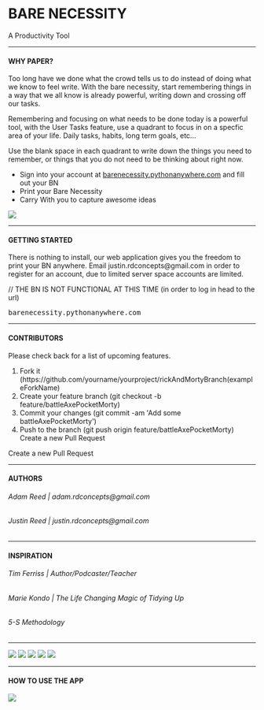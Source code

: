 <h1>BARE NECESSITY</h1>
A Productivity Tool
<hr>
<h4>WHY PAPER?</h4>
<p>Too long have we done what the crowd tells us to do instead of doing what we know to feel write. With the bare necessity, start remembering things in a way that we all know is already powerful, writing down and crossing off our tasks.</p>
<p>Remembering and focusing on what needs to be done today is a powerful tool, with the User Tasks feature, use a quadrant to focus in on a specfic area of your life. Daily tasks, habits, long term goals, etc...</p>
<p>Use the blank space in each quadrant to write down the things you need to remember, or things that you do not need to be thinking about right now.</p>

<ul>
  <li>Sign into your account at <a href="http://barenecessity.pythonanywhere.com">barenecessity.pythonanywhere.com</a> and fill out your BN</li>
  <li>Print your Bare Necessity</li>
  <li>Carry With you to capture awesome ideas</li>
</ul>

<img src="http://rdconcepts.design/wp-content/uploads/2017/08/Adams-BN-02.png"/>

<hr>


<h4>GETTING STARTED</h4>
There is nothing to install, our web application gives you the freedom to print your BN anywhere.
Email justin.rdconcepts@gmail.com in order to register for an account, due  to limited server space accounts are limited.

// THE BN IS NOT FUNCTIONAL AT THIS TIME
(in order to log in head to the url)
<pre>barenecessity.pythonanywhere.com</pre>
<hr>

<h4>CONTRIBUTORS</h4>
Please check back for a list of upcoming features.
<ol>
  <li>Fork it (https://github.com/yourname/yourproject/rickAndMortyBranch(exampleForkName)</li>
  <li>Create your feature branch (git checkout -b feature/battleAxePocketMorty)</li>
  <li>Commit your changes (git commit -am 'Add some battleAxePocketMorty')</li>
  <li>Push to the branch (git push origin feature/battleAxePocketMorty)</li
  <li>Create a new Pull Request</li>
</ol>



Create a new Pull Request
<hr>
<h4>AUTHORS</h4>
<h6>Adam Reed | adam.rdconcepts@gmail.com</h6>
<h6>Justin Reed | justin.rdconcepts@gmail.com</h6>
<hr>
<h4>INSPIRATION</h4>
<h6>Tim Ferriss | Author/Podcaster/Teacher</h6>
<h6>Marie Kondo | The Life Changing Magic of Tidying Up</h6>
<h6>5-S Methodology</h6>
<hr>
<img src="http://rdconcepts.design/wp-content/uploads/2017/08/code_icons-01.png"/>
<img src="http://rdconcepts.design/wp-content/uploads/2017/08/icons-02.png"/>
<img src="http://rdconcepts.design/wp-content/uploads/2017/08/code_icons-05.png"/>
<img src="http://rdconcepts.design/wp-content/uploads/2017/08/icons-03.png"/>
<img src="http://rdconcepts.design/wp-content/uploads/2017/08/code_icons-04.png"/>

<hr>
<h4>HOW TO USE THE APP</h4>
<img src="http://rdconcepts.design/wp-content/uploads/2017/08/BareReadMe.png"/>


